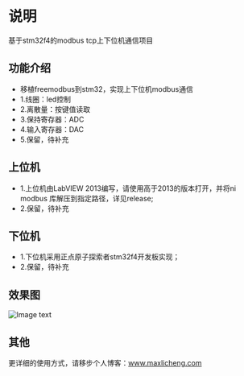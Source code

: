 # 说明
 基于stm32f4的modbus tcp上下位机通信项目

## 功能介绍
- 移植freemodbus到stm32，实现上下位机modbus通信
- 1.线圈：led控制
- 2.离散量：按键值读取
- 3.保持寄存器：ADC
- 4.输入寄存器：DAC
- 5.保留，待补充

## 上位机
- 1.上位机由LabVIEW 2013编写，请使用高于2013的版本打开，并将ni modbus 库解压到指定路径，详见release;
- 2.保留，待补充

## 下位机
- 1.下位机采用正点原子探索者stm32f4开发板实现；
- 2.保留，待补充

## 效果图
![Image text](https://raw.githubusercontent.com/maxlicheng/stm32f4_modbus_tcp_prj/master/views/LabVIEW.jpg)

## 其他
更详细的使用方式，请移步个人博客：www.maxlicheng.com

